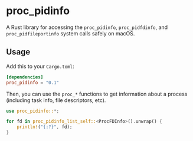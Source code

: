 # proc_pidinfo

A Rust library for accessing the `proc_pidinfo`, `proc_pidfdinfo`, and `proc_pidfileportinfo` system calls safely on macOS.

## Usage

Add this to your `Cargo.toml`:

```toml
[dependencies]
proc_pidinfo = "0.1"
```

Then, you can use the `proc_*` functions to get information about a process (including task info, file descriptors, etc).

```rust
use proc_pidinfo::*;

for fd in proc_pidinfo_list_self::<ProcFDInfo>().unwrap() {
    println!("{:?}", fd);
}
```
